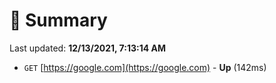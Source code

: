 # 📖 Summary
Last updated: **12/13/2021, 7:13:14 AM**

- `GET` [https://google.com](https://google.com) - **Up** (142ms)
